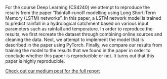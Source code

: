 For the course Deep Learning (CS4240) we attempt to reproduce the results from the paper “Rainfall–runoff modelling using Long Short-Term Memory (LSTM) networks”. In this paper, a LSTM network 
model is trained to predict rainfall in a hydrological catchment based on various input parameters such as rainfall and temperature. In order to reproduce the results, we first recreate the dataset 
through combining online sources and cleaning the data. Next, we attempt to implement the model that is described in the paper using PyTorch. Finally, we compare our results from training the model 
to the results that we found in the paper in order to conclude whether this paper is reproducible or not. It turns out that this paper is highly reproducible.

[Check out our medium post for the full report](https://medium.com/@pietertolsma/reproducing-rainfall-runoff-modelling-using-long-short-term-memory-lstm-networks-991e883471ca)
